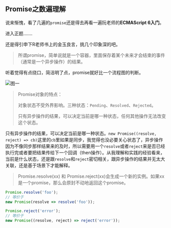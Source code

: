 ## Promise之数遍理解

说来惭愧，看了几遍的`promise`还是得去再看一遍阮老师的**ECMAScript 6入门**。

进入正题.......

还是得引申下R老师书上的金玉良言，挑几个印象深的吧。

> 所谓promise，简单说就是一个容器，里面保存着某个未来才会结束的事件（通常是一个异步操作）的结果。

听着觉得有点绕口，简洁明了点，promise就好比一个流程图的判断。



![图一](https://ws1.sinaimg.cn/large/006tKfTcgy1fhgdxdzrahj30n20j0ta7.jpg)

> Promise对象的特点：
>
> 对象状态不受外界影响。三种状态：`Pending`、`Resolved`、`Rejected`。
>
> 只有异步操作的结果，可以决定当前是哪一种状态，任何其他操作无法改变这个状态。

只有异步操作的结果，可以决定当前是哪一种状态。`new Promise((resolve, reject) => cb)`这里的`cb`里如果是同步，我觉得也没必要关心状态了，异步操作因为不像同步那样结果来的及时，所以需要用一个`resolve`或者`reject`来是否已经执行完或者要把结果传给下一个回调（then操作）。从我理解和实践的经验看来，当前是什么状态，还是跟`resolve`和`reject`密切相关，跟异步操作的结果并无太大关联，还是基于场景下才能解释。



> Promise.resolve(xx) 和 Promise.reject(xx)会生成一个新的实例。如果xx是一个promise，那么会原封不动地返回这个promise。

```Javascript
Promise.resolve('foo');
// 等价于
new Promise(resolve => resolve('foo'));

Promise.reject('error');
// 等价于
new Promise((resolve, reject) => reject('error'));
```